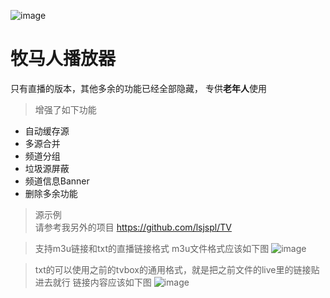 

![image](https://github.com/lsjspl/MumarenPlayer/blob/main/app/src/main/res/drawable-hdpi/app_icon.png?raw=true)   
# 牧马人播放器
只有直播的版本，其他多余的功能已经全部隐藏， 专供**老年人**使用

>增强了如下功能
* 自动缓存源
* 多源合并
* 频道分组
* 垃圾源屏蔽
* 频道信息Banner
* 删除多余功能

>源示例   
> 请参考我另外的项目
https://github.com/lsjspl/TV                      



>支持m3u链接和txt的直播链接格式
>m3u文件格式应该如下图
![image](https://github.com/lsjspl/TVBoxOnlyLive/assets/2315298/f1b11e1f-07a2-4a3d-9c34-c8bef37e12f5)

>txt的可以使用之前的tvbox的通用格式，就是把之前文件的live里的链接贴进去就行
链接内容应该如下图
![image](https://github.com/lsjspl/TVBoxOnlyLive/assets/2315298/712f8b0f-5eda-4c1b-b633-be891d63ff47)

